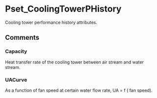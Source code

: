# Pset_CoolingTowerPHistory

Cooling tower performance history attributes.
<!-- end of short definition -->

## Comments

### Capacity

Heat transfer rate of the cooling tower between air stream and water stream.

### UACurve

As a function of fan speed at certain water flow rate, UA = f ( fan speed).

